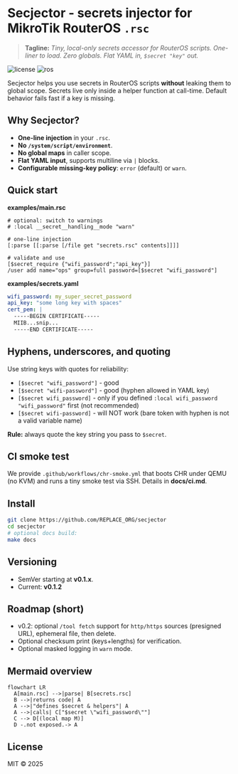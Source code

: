 # Secjector - secrets injector for MikroTik RouterOS `.rsc`

> **Tagline:** *Tiny, local-only secrets accessor for RouterOS scripts. One-liner to load. Zero globals. Flat YAML in, `$secret "key"` out.*

![license](https://img.shields.io/badge/license-MIT-green) ![ros](https://img.shields.io/badge/routeros-v7%2B-informational)

Secjector helps you use secrets in RouterOS scripts **without** leaking them to global scope. Secrets live only inside a helper function at call-time. Default behavior fails fast if a key is missing.

## Why Secjector?
- **One-line injection** in your `.rsc`.
- **No `/system/script/environment`**.
- **No global maps** in caller scope.
- **Flat YAML input**, supports multiline via `|` blocks.
- **Configurable missing-key policy**: `error` (default) or `warn`.

## Quick start

**examples/main.rsc**
```rsc
# optional: switch to warnings
# :local __secret__handling__mode "warn"

# one-line injection
[:parse [[:parse [/file get "secrets.rsc" contents]]]]

# validate and use
[$secret_require {"wifi_password";"api_key"}]
/user add name="ops" group=full password=[$secret "wifi_password"]
```

**examples/secrets.yaml**
```yaml
wifi_password: my_super_secret_password
api_key: "some long key with spaces"
cert_pem: |
  -----BEGIN CERTIFICATE-----
  MIIB...snip...
  -----END CERTIFICATE-----
```

## Hyphens, underscores, and quoting

Use string keys with quotes for reliability:

- `[$secret "wifi_password"]` - good
- `[$secret "wifi-password"]` - good (hyphen allowed in YAML key)
- `[$secret wifi_password]` - only if you defined `:local wifi_password "wifi_password"` first (not recommended)
- `[$secret wifi-password]` - will NOT work (bare token with hyphen is not a valid variable name)

**Rule:** always quote the key string you pass to `$secret`.

## CI smoke test

We provide `.github/workflows/chr-smoke.yml` that boots CHR under QEMU (no KVM) and runs a tiny smoke test via SSH. Details in **docs/ci.md**.

## Install

```bash
git clone https://github.com/REPLACE_ORG/secjector
cd secjector
# optional docs build:
make docs
```

## Versioning

- SemVer starting at **v0.1.x**.
- Current: **v0.1.2**

## Roadmap (short)

- v0.2: optional `/tool fetch` support for `http/https` sources (presigned URL), ephemeral file, then delete.
- Optional checksum print (keys+lengths) for verification.
- Optional masked logging in `warn` mode.

## Mermaid overview
```mermaid
flowchart LR
  A[main.rsc] -->|parse| B[secrets.rsc]
  B -->|returns code| A
  A -->|"defines $secret & helpers"| A
  A -->|calls| C["$secret \"wifi_password\""]
  C --> D[(local map M)]
  D -.not exposed.-> A
```

## License

MIT © 2025
